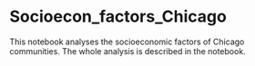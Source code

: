 # Socioecon_factors_Chicago
This notebook analyses the socioeconomic factors of Chicago communities. The whole analysis is described in the notebook.
